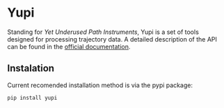 # Yupi

Standing for *Yet Underused Path Instruments*, Yupi is a set of tools designed for processing trajectory data. A detailed description of the API can be found in the [official documentation](https://yupi.readthedocs.io/en/latest/).

## Instalation

Current recomended installation method is via the pypi package:

```
pip install yupi
```

